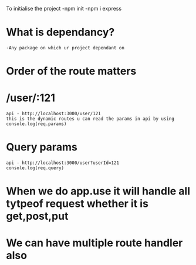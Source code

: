 To initialise the project
-npm init
-npm i express

# What is dependancy?

    -Any package on which ur project dependant on

# Order of the route matters

# /user/:121

    api - http://localhost:3000/user/121
    this is the dynamic routes u can read the params in api by using console.log(req.params)

# Query params

    api - http://localhost:3000/user?userId=121
    console.log(req.query)

# When we do app.use it will handle all tytpeof request whether it is get,post,put

# We can have multiple route handler also
